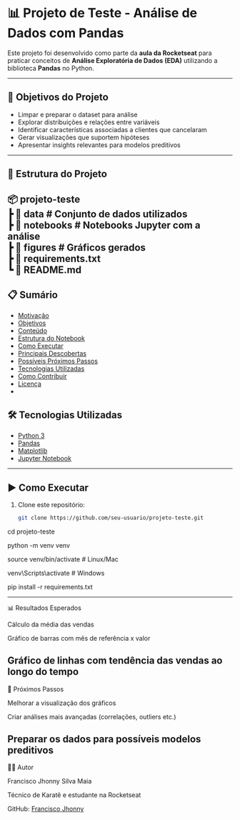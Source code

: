 # 📊 Projeto de Teste - Análise de Dados com Pandas

Este projeto foi desenvolvido como parte da **aula da Rocketseat** para praticar conceitos de **Análise Exploratória de Dados (EDA)** utilizando a biblioteca **Pandas** no Python.

---

## 🚀 Objetivos do Projeto

- Limpar e preparar o dataset para análise  
- Explorar distribuições e relações entre variáveis  
- Identificar características associadas a clientes que cancelaram  
- Gerar visualizações que suportem hipóteses  
- Apresentar insights relevantes para modelos preditivos  

---

## 📂 Estrutura do Projeto

📦 projeto-teste
<BR>┣ 📂 data # Conjunto de dados utilizados
<BR>┣ 📂 notebooks # Notebooks Jupyter com a análise
<BR>┣ 📂 figures # Gráficos gerados
<BR>┣ 📜 requirements.txt
<BR>┗ 📜 README.md
---
## 📋 Sumário

- [Motivação](#motivação)  
- [Objetivos](#objetivos)  
- [Conteúdo](#conteúdo)  
- [Estrutura do Notebook](#estrutura-do-notebook)  
- [Como Executar](#como-executar)  
- [Principais Descobertas](#principais-descobertas)  
- [Possíveis Próximos Passos](#possíveis-próximos-passos)  
- [Tecnologias Utilizadas](#tecnologias-utilizadas)  
- [Como Contribuir](#como-contribuir)  
- [Licença](#licença)
- 
## 🛠 Tecnologias Utilizadas

- [Python 3](https://www.python.org/)  
- [Pandas](https://pandas.pydata.org/)  
- [Matplotlib](https://matplotlib.org/)  
- [Jupyter Notebook](https://jupyter.org/)  

---

## ▶️ Como Executar

1. Clone este repositório:
   ```bash
   git clone https://github.com/seu-usuario/projeto-teste.git
cd projeto-teste

python -m venv venv

source venv/bin/activate   # Linux/Mac

venv\Scripts\activate      # Windows

pip install -r requirements.txt

---
📊 Resultados Esperados

Cálculo da média das vendas

Gráfico de barras com mês de referência x valor

Gráfico de linhas com tendência das vendas ao longo do tempo
---
📌 Próximos Passos

Melhorar a visualização dos gráficos

Criar análises mais avançadas (correlações, outliers etc.)

Preparar os dados para possíveis modelos preditivos
---
👨‍💻 Autor

Francisco Jhonny Silva Maia

Técnico de Karatê e estudante na Rocketseat

GitHub: [Francisco Jhonny](https://github.com/FranciscoJhonny)



